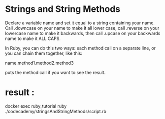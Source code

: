 # Strings and String Methods
Declare a variable name and set it equal to a string containing your name. Call .downcase on your name to make it all lower case, call .reverse on your lowercase name to make it backwards, then call .upcase on your backwards name to make it ALL CAPS.

In Ruby, you can do this two ways: each method call on a separate line, or you can chain them together, like this:

name.method1.method2.method3

puts the method call if you want to see the result.

# result : 
docker exec ruby_tutorial ruby ./codecademy/stringsAndStringMethods/script.rb